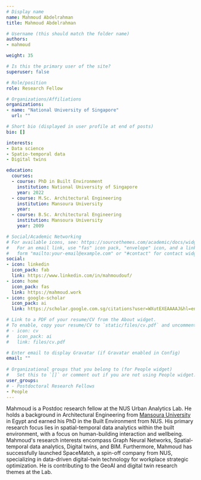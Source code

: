 ```yaml
---
# Display name
name: Mahmoud Abdelrahman
title: Mahmoud Abdelrahman

# Username (this should match the folder name)
authors:
- mahmoud

weight: 35

# Is this the primary user of the site?
superuser: false

# Role/position
role: Research Fellow

# Organizations/Affiliations
organizations:
- name: "National University of Singapore"
  url: ""

# Short bio (displayed in user profile at end of posts)
bio: []

interests:
- Data science
- Spatio-temporal data
- Digital twins

education:
  courses:
  - course: PhD in Built Environment
    institution: National University of Singapore
    year: 2022
  - course: M.Sc. Architectural Engineering
    institution: Mansoura University
    year: 
  - course: B.Sc. Architectural Engineering
    institution: Mansoura University
    year: 2009

# Social/Academic Networking
# For available icons, see: https://sourcethemes.com/academic/docs/widgets/#icons
#   For an email link, use "fas" icon pack, "envelope" icon, and a link in the
#   form "mailto:your-email@example.com" or "#contact" for contact widget.
social:
- icon: linkedin
  icon_pack: fab
  link: https://www.linkedin.com/in/mahmoudouf/
- icon: home
  icon_pack: fas
  link: https://mahmoud.work
- icon: google-scholar
  icon_pack: ai
  link: https://scholar.google.com.sg/citations?user=WXutEXEAAAAJ&hl=en&oi=ao

# Link to a PDF of your resume/CV from the About widget.
# To enable, copy your resume/CV to `static/files/cv.pdf` and uncomment the lines below.  
# - icon: cv
#   icon_pack: ai
#   link: files/cv.pdf

# Enter email to display Gravatar (if Gravatar enabled in Config)
email: ""
  
# Organizational groups that you belong to (for People widget)
#   Set this to `[]` or comment out if you are not using People widget.  
user_groups:
# - Postdoctoral Research Fellows
- People
---
```


Mahmoud is a Postdoc research fellow at the NUS Urban Analytics Lab.
He holds a background in Architectural Engineering from [Mansoura University](https://www.mans.edu.eg/en) in Egypt and earned his PhD in the Built Environment from NUS.
His primary research focus lies in spatial-temporal data analytics within the built environment, with a focus on human-building interaction and wellbeing. Mahmoud's research interests encompass Graph Neural Networks, Spatial-temporal data analytics, Digital twins, and BIM.
Furthermore, Mahmoud has successfully launched SpaceMatch, a spin-off company from NUS, specializing in data-driven digital-twin technology for workplace strategic optimization.
He is contributing to the GeoAI and digital twin research themes at the Lab.

